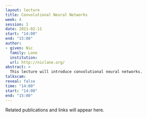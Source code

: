 ```yaml
---
layout: lecture
title: Convolutional Neural Networks
week: 4
session: 1
date: 2021-02-11
start: "14:00"
end: "15:00"
author:
- given: Nic
  family: Lane
  institution: 
  url: http://niclane.org/
abstract: >
  This lecture will introduce convolutional neural networks. 
talkscam:
reveal: false
time: "14:00"
start: "14:00"
end: "15:00"
---
```


Related publications and links will appear here.
